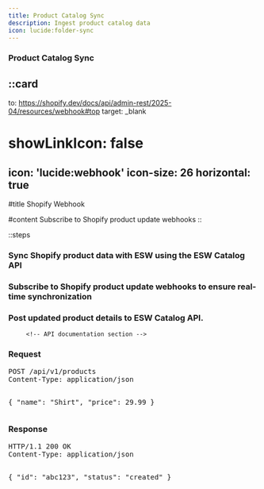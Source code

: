 ```yaml
---
title: Product Catalog Sync
description: Ingest product catalog data
icon: lucide:folder-sync
---
```


### Product Catalog Sync

::card
---
to: https://shopify.dev/docs/api/admin-rest/2025-04/resources/webhook#top
target: _blank
# showLinkIcon: false
icon: 'lucide:webhook'
icon-size: 26
horizontal: true
---

#title
Shopify Webhook

#content
Subscribe to Shopify product update webhooks
::


::steps
### Sync Shopify product data with ESW using the ESW Catalog API

### Subscribe to Shopify product update webhooks to ensure real-time synchronization

### Post updated product details to ESW Catalog API.





         <!-- API documentation section -->
<div class="flex flex-col md:flex-row gap-6">
  <!-- Request Block -->
  <div class="w-full md:w-1/2">
    <h3 class="font-bold mb-2">Request</h3>
    <pre class="bg-neutral-900 text-white p-4 rounded overflow-auto text-sm">
POST /api/v1/products
Content-Type: application/json

{
  "name": "Shirt",
  "price": 29.99
}
    </pre>
  </div>

  <!-- Response Block -->
  <div class="w-full md:w-1/2">
    <h3 class="font-bold mb-2">Response</h3>
    <pre class="bg-neutral-900 text-green-200 p-4 rounded overflow-auto text-sm">
HTTP/1.1 200 OK
Content-Type: application/json

{
  "id": "abc123",
  "status": "created"
}
    </pre>
  </div>
</div>
